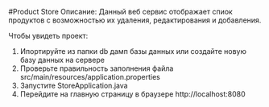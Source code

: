 #Product Store
Описание:
Данный веб сервис отображает спиок продуктов с возможностью их удаления, редактирования и добавления.

Чтобы увидеть проект:
1. Ипортируйте из папки db дамп базы данных или создайте новую базу данных на сервере
2. Проверьте правильность заполнения файла src/main/resources/application.properties
3. Запустите StoreApplication.java
4. Перейдите на главную страницу в браузере http://localhost:8080
